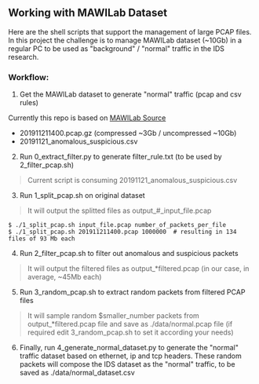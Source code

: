 ## Working with MAWILab Dataset

Here are the shell scripts that support the management of large PCAP files. 
In this project the challenge is to manage MAWILab dataset (~10Gb) in a regular PC to be used as "background" / "normal" traffic in the IDS research.

### Workflow:

1. Get the MAWILab dataset to generate "normal" traffic (pcap and csv rules)

Currently this repo is based on [MAWILab Source](http://www.fukuda-lab.org/mawilab/v1.1/2019/11/21/20191121.html)
- 201911211400.pcap.gz (compressed ~3Gb / uncompressed ~10Gb)
- 20191121\_anomalous\_suspicious.csv

2. Run 0\_extract\_filter.py to generate filter\_rule.txt (to be used by 2\_filter\_pcap.sh)
> Current script is consuming 20191121\_anomalous\_suspicious.csv

3. Run 1\_split\_pcap.sh on original dataset
> It will output the splitted files as output\_#\_input\_file.pcap

```
$ ./1_split_pcap.sh input_file.pcap number_of_packets_per_file
$ ./1_split_pcap.sh 201911211400.pcap 1000000  # resulting in 134 files of 93 Mb each
```
4. Run 2\_filter\_pcap.sh to filter out anomalous and suspicious packets
> It will output the filtered files as output\_*filtered.pcap (in our case, in average, ~45Mb each)

5. Run 3\_random\_pcap.sh to extract random packets from filtered PCAP files
> It will sample random $smaller\_number packets from output\_*filtered.pcap file and save as ./data/normal.pcap file (if required edit 3\_random\_pcap.sh to set it according your needs)

6. Finally, run 4\_generate\_normal\_dataset.py to generate the "normal" traffic dataset based on ethernet, ip and tcp headers. These random packets will compose the IDS dataset as the "normal" traffic, to be saved as ./data/normal\_dataset.csv


